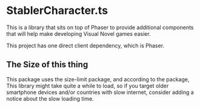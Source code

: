 # StablerCharacter.ts

This is a library that sits on top of Phaser to provide additional components that will help make developing
Visual Novel games easier.

This project has one direct client dependency, which is
Phaser.

## The Size of this thing

This package uses the size-limit package, and according to the package,
This library might take quite a while to load, so if you target older smartphone
devices and/or countries with slow internet, consider adding a notice about the
slow loading time.
